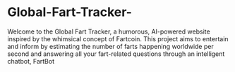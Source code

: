 # Global-Fart-Tracker-
Welcome to the Global Fart Tracker, a humorous, AI-powered website inspired by the whimsical concept of Fartcoin. This project aims to entertain and inform by estimating the number of farts happening worldwide per second and answering all your fart-related questions through an intelligent chatbot, FartBot
